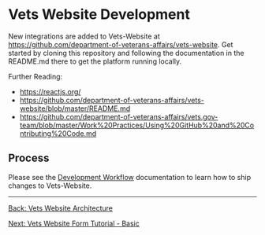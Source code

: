 # Vets Website Development

New integrations are added to Vets-Website at https://github.com/department-of-veterans-affairs/vets-website. Get started by cloning this repository and following the documentation in the README.md there to get the platform running locally.

Further Reading:

- https://reactjs.org/
- https://github.com/department-of-veterans-affairs/vets-website/blob/master/README.md
- https://github.com/department-of-veterans-affairs/vets.gov-team/blob/master/Work%20Practices/Using%20GitHub%20and%20Contributing%20Code.md

## Process

Please see the [Development Workflow](../development-workflow) documentation to learn
how to ship changes to Vets-Website.

<hr>

[Back: Vets Website Architecture](architecture.md)

[Next: Vets Website Form Tutorial - Basic](forms/form-tutorial-basic.md)